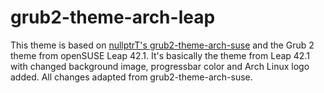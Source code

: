 # grub2-theme-arch-leap
This theme is based on [nullptrT's grub2-theme-arch-suse](https://github.com/nullptrT/grub2-theme-arch-suse) and the Grub 2 theme from openSUSE Leap 42.1. It's basically the theme from Leap 42.1 with changed background image, progressbar color and Arch Linux logo added. All changes adapted from grub2-theme-arch-suse.
